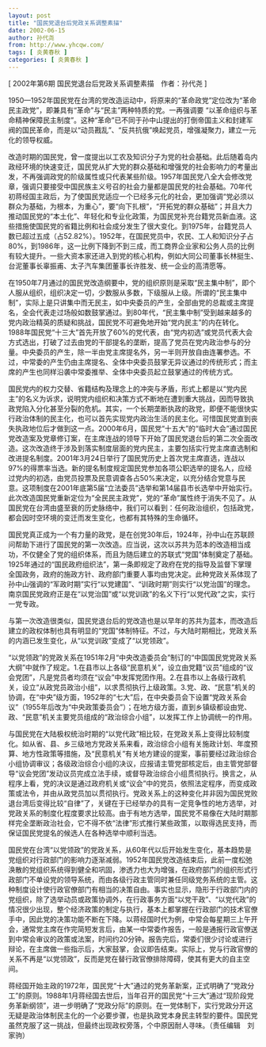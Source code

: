 ```yaml
---
layout: post
title: "国民党退台后党政关系调整素描"
date: 2002-06-15
author: 孙代尧
from: http://www.yhcqw.com/
tags: [ 炎黄春秋 ]
categories: [ 炎黄春秋 ]
---
```



[ 2002年第6期 国民党退台后党政关系调整素描　作者：孙代尧 ]

1950—1952年国民党在台湾的党改造运动中，将原来的“革命政党”定位改为“革命民主政党”，即兼具有“革命”与“民主”两种特质的党。一再强调要 
“以革命组织与革命精神保障民主制度”。这种“革命”已不同于孙中山提出的打倒帝国主义和封建军阀的国民革命，而是以“动员戡乱”、“反共抗俄”唤起党员，增强凝聚力，建立一元化的领导权威。


改造时期的国民党，曾一度提出以工农及知识分子为党的社会基础。此后随着岛内政经环境的快速变迁，国民党从扩大党的群众基础和增强党的社会影响力的考量出发，不再强调政党的阶级属性或只代表某些阶级。1957年国民党八全大会修改党章，强调只要接受中国民族主义号召的社会力量都是国民党的社会基础。70年代初蒋经国主政后，为了使国民党适应一个已经多元化的社会，更加强调“党必须以群众为基础，为根本，为重心”，要“向下扎根”，“开拓党的群众基础”；并且大力推动国民党的“本土化”、年轻化和专业化政策，为国民党补充台籍党员新血液。这些措施使国民党的省籍比例和社会成分发生了很大变化。到1975年，台籍党员人数已超过五成（占52.82%）。1952年，在国民党员中，农民、工人和知识分子占80%，到1986年，这一比例下降到不到三成，而工商界企业家和公务人员的比例有较大提升。一些大资本家还进入到党的核心机构，例如大同公司董事长林挺生、台泥董事长辜振甫、太子汽车集团董事长许胜发、统一企业的高清愿等。


在1950年7月通过的国民党改造纲要中，党的组织原则是采取“民主集中制”，即个人服从组织，组织决定一切，少数服从多数，下级服从上级。所谓的“民主集中制”，实际上是只讲集中而无民主，如中央委员的产生，全部由党的总裁或主席提名，全会代表走过场般如数鼓掌通过。到80年代，“民主集中制”受到越来越多的党内政治精英的质疑和挑战，国民党不可避免地开始“党内民主”的内在转化。1988年国民党“十三大”首先开放了60%的党代表，由“党内初选”或党员代表大会方式选出，打破了过去由党的干部提名的垄断，提高了党员在党内政治参与的分量。中央委员的产生，除一半由党主席提名外，另一半则开放自由连署参选。不过，中常委的产生仍由主席提名、全体中央委员鼓掌无异议通过的传统形式；而主席的产生也同样沿袭中常委推举、全体中央委员起立鼓掌通过的传统方式。


国民党内的权力交替、省籍结构及理念上的冲突与矛盾，形式上都是以“党内民主”的名义为诉求，说明党内组织和决策方式不断地在遭到重大挑战，因而导致执政党陷入分化甚至分裂的危机。其实，一个长期垄断执政的政党，即便不能很快实行政治体制的民主化，也可以首先实现党内政治生活的民主化。可惜国民党直到丧失执政地位后才做到这一点。2000年6月，国民党“十五大”的“临时大会”通过国民党改造案及党章修订案，在主席连战的领导下开始了国民党退台后的第二次全面改造。这次改造终于涉及到落实制度层面的党内民主，主要包括实行党主席直选制和改进提名制度。2001年3月24日举行了国民党历史上首次党主席直选，连战以97%的得票率当选。新的提名制度规定国民党参加各项公职选举的提名人，应经过党内的初选，由党员投票及民意调查各占50%来决定，以充分结合党意与民意。这项制度在2001年底第5届“立法委员”选举和第14届县市长选举中开始实行。此次改造国民党重新定位为“全民民主政党”，党的“革命”属性终于消失不见了。从国民党在台湾由盛至衰的历史脉络中，我们可以看到：任何政治组织，包括政党，都会因时空环境的变迁而发生变化，也都有其特殊的生命循环。


国民党真正成为一个有力量的政党，是在创党30年后，1924年，孙中山在苏联顾问帮助下进行了国民党的第一次改造。应当说，这次以苏共为范本的改造相当成功，不仅健全了党的组织体系，而且为随后建立的苏联式“党国”体制奠定了基础。1925年通过的“国民政府组织法”，第一条即规定了政府在党的指导及监督下掌理全国政务，政府的施政方针、政府部门重要人事均由党决定。此种党政关系体现了孙中山强调的“军政时期”实行“以党建国”、“训政时期”则实行“以党治国”的理念。南京国民党政府正是在“以党治国”或“以党训政”的名义下行“以党代政”之实，实行一党专政。


与第一次改造很类似，国民党退台后的党改造也是以早年的苏共为蓝本，而改造后建立的政权体制也具有明显的“党国”体制特征。不过，与大陆时期相比，党政关系的内涵已发生变化，从“以党训政”变成了“以党领政”。


“以党领政”的党政关系在1951年2月“中央改造委员会”制订的“中国国民党党政关系大纲”中就作了规定。1.在县市以上各级“民意机关”，设立由党籍“议员”组成的“议会党团”，凡是党员者均须在“议会”中发挥党团作用。2.在县市以上各级行政机关，设立“从政党员政治小组”，以求贯彻执行上级政策。3.党、政、“民意”机关的协调，在“中央”级方面，1952年的“七大”后，在中央委员会下设置“党政关系会议”（1955年后改为“中央政策委员会”）；在地方级方面，直到乡镇级都设由党、政、“民意”机关主要党员组成的“政治综合小组”，以发挥工作上协调统一的作用。


与国民党在大陆极权统治时期的“以党代政”相比较，在党政关系上变得比较制度化。如从省、县、乡三级地方党政关系来看，政治综合小组有关施政计划、年度预算、地方性政策等措施，及“民意机关”有关地方建设的提案，事前要经过政治综合小组协调审议；各级政治综合小组的决议，应报请主管党部核定后，由主管党部督导“议会党团”发动议员完成立法手续，或督导政治综合小组贯彻执行。换言之，从程序上看，党的决议是通过政府机关或“议会”中的党员，依照法定程序，而变成政策或法令，并由从政党员加以贯彻执行。党政关系上的这种变化并非因为国民党败退台湾后变得比较“自律”了，关键在于已经举办的具有一定竞争性的地方选举，对党政关系的制度化程度要求比较高。由于有地方选举，国民党不易像在大陆时期那样完全垄断政治社会，它不得不依“法律”形式推行某些政策，以取得选民支持，而保证国民党提名的候选人在各种选举中顺利当选。


国民党在台湾“以党领政”的党政关系，从60年代以后开始发生变化，基本趋势是党组织对行政部门的影响力逐渐减弱。1952年国民党改造结束后，此前一度松弛涣散的党组织系统得到健全和巩固，渗透力也大为增强，在政府部门的组织形式行政部门不单设党的领导系统，而由各级行政主管同时兼任同级党务系统的主管。这种制度设计使行政官僚部门有相当的决策自由。事实也显示，隐形于行政部门内的党组织，除了选举动员或政策协调外，在行政事务方面“以党干政”、“以党代政”的情况很少出现，整个经济政策的制定与执行，基本上都掌握在行政部门的技术官僚手中，因此党的决策功能不断在下降。以蒋经国时代为例，中常会每星期三上午开会，通常党主席在作完简短发言后，由某一中常委作报告，一般是通报行政官僚送到中常会审议的政策或法案，时间约20分钟。报告完后，常委们很少讨论或进行辩论，在主席做一些指示后，大家鼓掌，会议即告结束。实际上，党与行政官僚的关系不再是“以党领政”，反而是党在替行政官僚排除障碍，使其有更大的自主空间。


蒋经国开始主政的1972年，国民党“十大”通过的党务革新案，正式明确了“党政分工”的原则。1988年1月蒋经国去世后，当年召开的国民党“十三大”通过“现阶段党务革新纲领”，进一步明确了“党政分际”的原则。在一党体制下，实行党政分开这无疑是政治体制民主化的一个必要步骤，也是执政党本身民主转型的要件。国民党虽然克服了这一挑战，但最终出现政权旁落，个中原因耐人寻味。（责任编辑　刘家驹）


